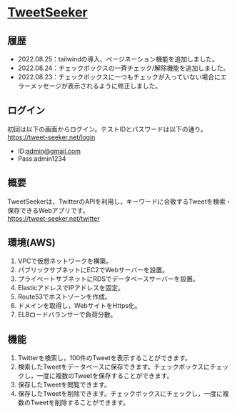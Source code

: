 # <a href="https://tweet-seeker.net/twitter">TweetSeeker</a>
## 履歴
- 2022.08.25：tailwindの導入、ページネーション機能を追加しました。
- 2022.08.24：チェックボックスの一斉チェック/解除機能を追加しました。
- 2022.08.23：チェックボックスに一つもチェックが入っていない場合にエラーメッセージが表示されるように修正しました。
## ログイン
初回は以下の画面からログイン。テストIDとパスワードは以下の通り。
https://tweet-seeker.net/login
- ID:admin@gmail.com
- Pass:admin1234
## 概要
TweetSeekerは，TwitterのAPIを利用し，キーワードに合致するTweetを検索・保存できるWebアプリです。<br>
https://tweet-seeker.net/twitter
## 環境(AWS)
1. VPCで仮想ネットワークを構築。
2. パブリックサブネットにEC2でWebサーバーを設置。
3. プライベートサブネットにRDSでデータベースサーバーを設置。
4. ElasticアドレスでIPアドレスを固定。
5. Route53でホストゾーンを作成。
6. ドメインを取得し，WebサイトをHttps化。
7. ELBロードバランサーで負荷分散。
## 機能
1. Twitterを検索し，100件のTweetを表示することができます。
2. 検索したTweetをデータベースに保存できます。チェックボックスにチェックし，一度に複数のTweetを保存することができます。
3. 保存したTweetを閲覧できます。
4. 保存したTweetを削除できます。チェックボックスにチェックし，一度に複数のTweetを削除することができます。
